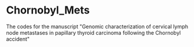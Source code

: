 # Chornobyl_Mets
The codes for the manuscript "Genomic characterization of cervical lymph node metastases in papillary thyroid carcinoma following the Chornobyl accident"
